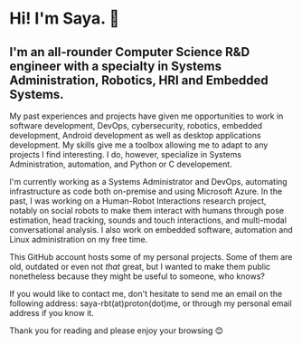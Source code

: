 # Hi! I'm Saya. 👋

## I'm an all-rounder Computer Science R&D engineer with a specialty in Systems Administration, Robotics, HRI and Embedded Systems.

My past experiences and projects have given me opportunities to work in software development, DevOps, cybersecurity, robotics, embedded development, Android development as well as desktop applications development. My skills give me a toolbox allowing me to adapt to any projects I find interesting. I do, however, specialize in Systems Administration, automation, and Python or C developement.

I'm currently working as a Systems Administrator and DevOps, automating infrastructure as code both on-premise and using Microsoft Azure. In the past, I was working on a Human-Robot Interactions research project, notably on social robots to make them interact with humans through pose estimation, head tracking, sounds and touch interactions, and multi-modal conversational analysis. I also work on embedded software, automation and Linux administration on my free time.

This GitHub account hosts some of my personal projects. Some of them are old, outdated or even not *that* great, but I wanted to make them public nonetheless because they might be useful to someone, who knows?

If you would like to contact me, don't hesitate to send me an email on the following address: saya-rbt(at)proton(dot)me, or through my personal email address if you know it.

Thank you for reading and please enjoy your browsing 😊
